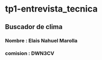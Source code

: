 # tp1-entrevista_tecnica
## Buscador de clima
### Nombre : Elais Nahuel Marolla
### comision : DWN3CV